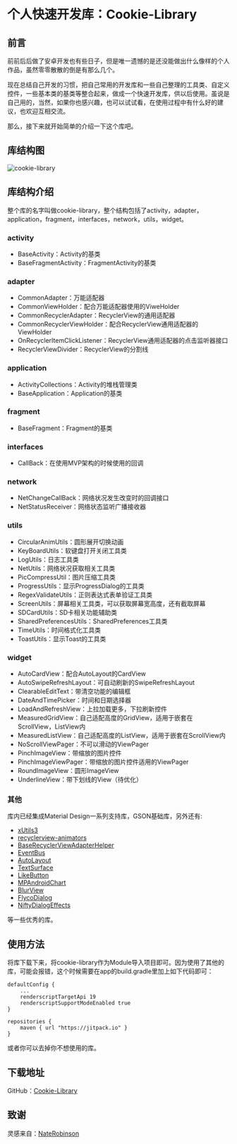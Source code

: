 # 个人快速开发库：Cookie-Library

## 前言
前前后后做了安卓开发也有些日子，但是唯一遗憾的是还没能做出什么像样的个人作品，虽然零零散散的倒是有那么几个。

现在总结自己开发的习惯，把自己常用的开发库和一些自己整理的工具类、自定义控件，一些基本类的基类等整合起来，做成一个快速开发库，供以后使用。虽说是自己用的，当然，如果你也感兴趣，也可以试试看，在使用过程中有什么好的建议，也欢迎互相交流。

那么，接下来就开始简单的介绍一下这个库吧。

<!-- more -->

## 库结构图
![cookie-library](http://7xt6qm.com1.z0.glb.clouddn.com/Cookie-Library201608311654.png)

## 库结构介绍
整个库的名字叫做cookie-library，整个结构包括了activity，adapter，application，fragment，interfaces，network，utils，widget。

### activity
- BaseActivity：Activity的基类
- BaseFragmentActivity：FragmentActivity的基类

### adapter
- CommonAdapter：万能适配器
- CommonViewHolder：配合万能适配器使用的ViweHolder
- CommonRecyclerAdapter：RecyclerView的通用适配器
- CommonRecyclerViewHolder：配合RecyclerView通用适配器的ViewHolder
- OnRecyclerItemClickListener：RecyclerView通用适配器的点击监听器接口
- RecyclerViewDivider：RecyclerView的分割线

### application
- ActivityCollections：Activity的堆栈管理类
- BaseApplication：Application的基类

### fragment
- BaseFragment：Fragment的基类

### interfaces
- CallBack：在使用MVP架构的时候使用的回调

### network
- NetChangeCallBack：网络状况发生改变时的回调接口
- NetStatusReceiver：网络状态监听广播接收器

### utils
- CircularAnimUtils：圆形展开切换动画
- KeyBoardUtils：软键盘打开关闭工具类
- LogUtils：日志工具类
- NetUtils：网络状况获取相关工具类
- PicCompressUtil：图片压缩工具类
- ProgressUtils：显示ProgressDialog的工具类
- RegexValidateUtils：正则表达式表单验证工具类
- ScreenUtils：屏幕相关工具类，可以获取屏幕宽高度，还有截取屏幕
- SDCardUtils：SD卡相关功能辅助类
- SharedPreferencesUtils：SharedPreferences工具类
- TimeUtils：时间格式化工具类
- ToastUtils：显示Toast的工具类

### widget
- AutoCardView：配合AutoLayout的CardView
- AutoSwipeRefreshLayout：可自动刷新的SwipeRefreshLayout
- ClearableEditText：带清空功能的编辑框
- DateAndTimePicker：时间和日期选择器
- LoadAndRefreshView：上拉加载更多，下拉刷新控件
- MeasuredGridView：自己适配高度的GridView，适用于嵌套在ScrollView，ListView内
- MeasuredListView：自己适配高度的ListView，适用于嵌套在ScrollView内
- NoScrollViewPager：不可以滑动的ViewPager
- PinchImageView：带缩放的图片控件
- PinchImageViewPager：带缩放的图片控件适用的ViewPager
- RoundImageView：圆形ImageView
- UnderlineView：带下划线的View（待优化）

### 其他
库内已经集成Material Design一系列支持库，GSON基础库，另外还有:

- [xUtils3](https://github.com/wyouflf/xUtils3)
- [recyclerview-animators](https://github.com/wasabeef/recyclerview-animators)
- [BaseRecyclerViewAdapterHelper](https://github.com/CymChad/BaseRecyclerViewAdapterHelper)
- [EventBus](https://github.com/greenrobot/EventBus)
- [AutoLayout](https://github.com/hongyangAndroid/AndroidAutoLayout)
- [TextSurface](https://github.com/elevenetc/TextSurface)
- [LikeButton](https://github.com/jd-alexander/LikeButton)
- [MPAndroidChart](https://github.com/PhilJay/MPAndroidChart)
- [BlurView](https://github.com/Dimezis/BlurView)
- [FlycoDialog](https://github.com/H07000223/FlycoDialog_Master)
- [NiftyDialogEffects](https://github.com/sd6352051/NiftyDialogEffects)

等一些优秀的库。

## 使用方法
将库下载下来，将cookie-library作为Module导入项目即可。因为使用了其他的库，可能会报错，这个时候需要在app的build.gradle里加上如下代码即可：

```
defaultConfig {
	...
    renderscriptTargetApi 19
    renderscriptSupportModeEnabled true
}
```

```
repositories {
    maven { url "https://jitpack.io" }
}
```

或者你可以去掉你不想使用的库。

## 下载地址
GitHub：[Cookie-Library](https://github.com/tsubasa-kun/Cookie-Library)

## 致谢
灵感来自：[NateRobinson](https://github.com/NateRobinson)
